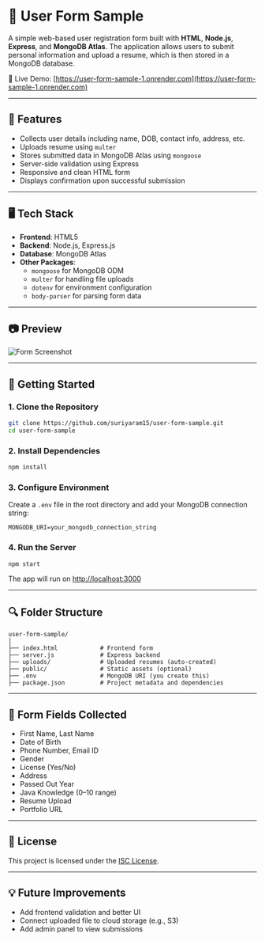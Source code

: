 # 📝 User Form Sample

A simple web-based user registration form built with **HTML**, **Node.js**, **Express**, and **MongoDB Atlas**. The application allows users to submit personal information and upload a resume, which is then stored in a MongoDB database.

🚀 Live Demo: [https://user-form-sample-1.onrender.com](https://user-form-sample-1.onrender.com)

---

## 📁 Features

- Collects user details including name, DOB, contact info, address, etc.
- Uploads resume using `multer`
- Stores submitted data in MongoDB Atlas using `mongoose`
- Server-side validation using Express
- Responsive and clean HTML form
- Displays confirmation upon successful submission

---

## 🖥️ Tech Stack

- **Frontend**: HTML5
- **Backend**: Node.js, Express.js
- **Database**: MongoDB Atlas
- **Other Packages**:
  - `mongoose` for MongoDB ODM
  - `multer` for handling file uploads
  - `dotenv` for environment configuration
  - `body-parser` for parsing form data

---

## 📷 Preview

![Form Screenshot](https://user-images.githubusercontent.com/your-placeholder/screenshot.png) <!-- Optional, replace with real screenshot -->

---

## 🚦 Getting Started

### 1. Clone the Repository

```bash
git clone https://github.com/suriyaram15/user-form-sample.git
cd user-form-sample
```

### 2. Install Dependencies

```bash
npm install
```

### 3. Configure Environment

Create a `.env` file in the root directory and add your MongoDB connection string:

```env
MONGODB_URI=your_mongodb_connection_string
```

### 4. Run the Server

```bash
npm start
```

The app will run on [http://localhost:3000](http://localhost:3000)

---

## 🔍 Folder Structure

```
user-form-sample/
│
├── index.html            # Frontend form
├── server.js             # Express backend
├── uploads/              # Uploaded resumes (auto-created)
├── public/               # Static assets (optional)
├── .env                  # MongoDB URI (you create this)
├── package.json          # Project metadata and dependencies
```

---

## 🧪 Form Fields Collected

- First Name, Last Name
- Date of Birth
- Phone Number, Email ID
- Gender
- License (Yes/No)
- Address
- Passed Out Year
- Java Knowledge (0–10 range)
- Resume Upload
- Portfolio URL

---

## 📜 License

This project is licensed under the [ISC License](LICENSE).

---

## 💡 Future Improvements

- Add frontend validation and better UI
- Connect uploaded file to cloud storage (e.g., S3)
- Add admin panel to view submissions